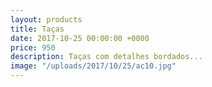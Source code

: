 ```yaml
---
layout: products
title: Taças
date: 2017-10-25 00:00:00 +0000
price: 950
description: Taças com detalhes bordados...
image: "/uploads/2017/10/25/ac10.jpg"
---
```

